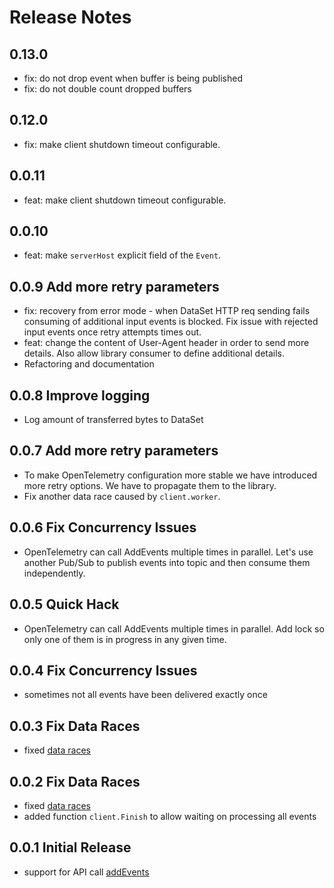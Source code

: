# Release Notes

## 0.13.0

* fix: do not drop event when buffer is being published
* fix: do not double count dropped buffers

## 0.12.0

* fix: make client shutdown timeout configurable.

## 0.0.11

* feat: make client shutdown timeout configurable.

## 0.0.10

* feat: make `serverHost` explicit field of the `Event`.

## 0.0.9 Add more retry parameters

* fix: recovery from error mode - when DataSet HTTP req sending fails consuming of additional input events is blocked. Fix issue with rejected input events once retry attempts times out.
* feat: change the content of User-Agent header in order to send more details. Also allow library consumer to define additional details.
* Refactoring and documentation

## 0.0.8 Improve logging

* Log amount of transferred bytes to DataSet

## 0.0.7 Add more retry parameters

* To make OpenTelemetry configuration more stable we have introduced more retry options. We have to propagate them to the library.
* Fix another data race caused by `client.worker`.

## 0.0.6 Fix Concurrency Issues

* OpenTelemetry can call AddEvents multiple times in parallel. Let's use another Pub/Sub to publish events into topic and then consume them independently.

## 0.0.5 Quick Hack

* OpenTelemetry can call AddEvents multiple times in parallel. Add lock so only one of them is in progress in any given time.

## 0.0.4 Fix Concurrency Issues

* sometimes not all events have been delivered exactly once

## 0.0.3 Fix Data Races

* fixed [data races](https://go.dev/doc/articles/race_detector)

## 0.0.2 Fix Data Races

* fixed [data races](https://go.dev/doc/articles/race_detector)
* added function `client.Finish` to allow waiting on processing all events
## 0.0.1 Initial Release

* support for API call [addEvents](https://app.scalyr.com/help/api#addEvents)
